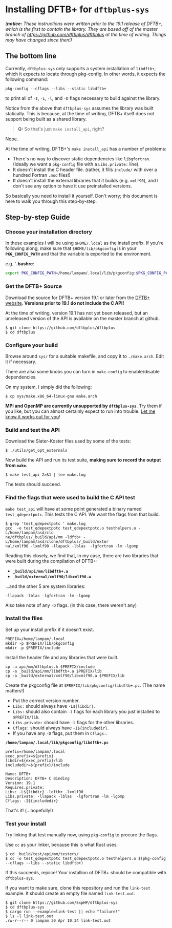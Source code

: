 # Installing DFTB+ for `dftbplus-sys`

_(**notice:** These instructions were written prior to the 19.1 release of DFTB+, which is the first to contain the library.  They are based off of the master branch of https://github.com/dftbplus/dftbplus at the time of writing.  Things may have changed since then!)_

## The bottom line

Currently, `dftbplus-sys` only supports a system installation of `libdftb+`,
which it expects to locate through pkg-config.
In other words, it expects the following command:

```
pkg-config --cflags --libs --static libdftb+
```

to print all of `-I`, `-L`, `-l`, and `-D` flags necessary to build against the library.

Notice from the above that `dftbplus-sys` assumes the library was built statically.
This is because, at the time of writing, DFTB+ itself does not support being built as a shared library.

> **Q:** So that's just `make install_api`, right?

Nope.

At the time of writing, DFTB+'s `make install_api` has a number of problems:

* There's no way to discover static dependencies like `libgfortran`.  (Ideally we want a `pkg-config` file with a `Libs.private:` line).
* It doesn't install the C header file. (rather, it fills `include/` with over a hundred Fortran `.mod` files!)
* It doesn't install the external libraries that it builds (e.g. `xmlf90`), and I don't see any option to have it use preinstalled versions.

So basically you need to install it yourself.  Don't worry; this document is here to walk you through this step-by-step.

## Step-by-step Guide

### Choose your installation directory

In these examples I will be using `$HOME/.local` as the install prefix.
If you're following along, make sure that `$HOME/lib/pkgconfig` is in your **`PKG_CONFIG_PATH`**
and that the variable is exported to the environment.

e.g. **`.bashrc**:

```bash
export PKG_CONFIG_PATH=/home/lampam/.local/lib/pkgconfig:$PKG_CONFIG_PATH
```

### Get the DFTB+ Source

Download the source for DFTB+ version 19.1 or later from the [DFTB+ website](http://www.dftbplus.org/).
**Versions prior to 19.1 do not include the C API!**

At the time of writing, version 19.1 has not yet been released, but an unreleased version of the API is available on the master branch at github.

```
$ git clone https://github.com/dftbplus/dftbplus
$ cd dftbplus
```

### Configure your build

Browse around `sys/` for a suitable makefile, and copy it to `./make.arch`. Edit it if necessary.

There are also some knobs you can turn in `make.config` to enable/disable dependencies.

On my system, I simply did the following:

```
$ cp sys/make.x86_64-linux-gnu make.arch
```

**MPI and OpenMP are currently unsupported by `dftbplus-sys`**. Try them if you like, but you can almost certainly expect to run into trouble. [Let me know it works out for you](https://github.com/ExpHP/dftbplus-sys/issues/new)!

### Build and test the API

Download the Slater-Koster files used by some of the tests:

```
$ ./utils/get_opt_externals
```

Now build the API and run its test suite, **making sure to record the output from `make`.**

```
$ make test_api 2>&1 | tee make.log
```

The tests should succeed.

### Find the flags that were used to build the C API test

`make test_api` will have at some point generated a binary named `test_qdepextpotc`.  This tests the C API.  We want the flags from that build.

```
$ grep 'test_qdepextpotc ' make.log
gcc  -o test_qdepextpotc test_qdepextpotc.o testhelpers.o -L/home/lampam/asd/clo
ne/dftbplus/_build/api/mm -ldftb+ -L/home/lampam/asd/clone/dftbplus/_build/exter
nal/xmlf90 -lxmlf90 -llapack -lblas  -lgfortran -lm -lgomp
```

Reading this closely, we find that, in my case, there are two libraries that were built during the compilation of DFTB+:

* **`_build/api/mm/libdftb+.a`**
* **`_build/external/xmlf90/libxmlf90.a`**

...and the other 5 are system libraries:

```
-llapack -lblas -lgfortran -lm -lgomp
```

Also take note of any `-D` flags. (in this case, there weren't any)

### Install the files

Set up your install prefix if it doesn't exist.

```
PREFIX=/home/lampam/.local
mkdir -p $PREFIX/lib/pkgconfig
mkdir -p $PREFIX/include
```

Install the header file and any libraries that were built.

```
cp -a api/mm/dftbplus.h $PREFIX/include
cp -a _build/api/mm/libdftb+.a $PREFIX/lib
cp -a _build/external/xmlf90/libxmlf90.a $PREFIX/lib
```

Create the pkgconfig file at `$PREFIX/lib/pkgconfig/libdftb+.pc`.  (The name matters!)

* Put the correct version number.
* `Libs:` should always have `-L${libdir}`.
* `Libs:` should also contain `-l` flags for each library you just installed to `$PREFIX/lib`.
* `Libs.private:` should have `-l` flags for the other libraries.
* `Cflags:` should always have `-I${includedir}`.
* If you have any `-D` flags, put them in `Cflags:`.

**`/home/lampam/.local/lib/pkgconfig/libdftb+.pc`**
```
prefix=/home/lampam/.local
exec_prefix=${prefix}
libdir=${exec_prefix}/lib
includedir=${prefix}/include

Name: DFTB+
Description: DFTB+ C Binding
Version: 19.1
Requires.private:
Libs: -L${libdir} -ldftb+ -lxmlf90
Libs.private: -llapack -lblas  -lgfortran -lm -lgomp
Cflags: -I${includedir}
```

That's it! (...hopefully!)

### Test your install

Try linking that test manually now, using `pkg-config` to procure the flags.

Use `cc` as your linker, because this is what Rust uses.

```
$ cd _build/test/api/mm/testers/
$ cc -o test_qdepextpotc test_qdepextpotc.o testhelpers.o $(pkg-config --cflags --libs --static libdftb+)
```

If this succeeds, rejoice!  Your installion of DFTB+ should be compatible with `dftbplus-sys`.

If you want to make sure, clone this repository and run the `link-test` example. It should create an empty file named `link-test.out`:

```
$ git clone https://github.com/ExpHP/dftbplus-sys
$ cd dftbplus-sys
$ cargo run --example=link-test || echo "failure!"
$ ls -l link-test.out
.rw-r--r-- 0 lampam 30 Apr 10:34 link-test.out
```

